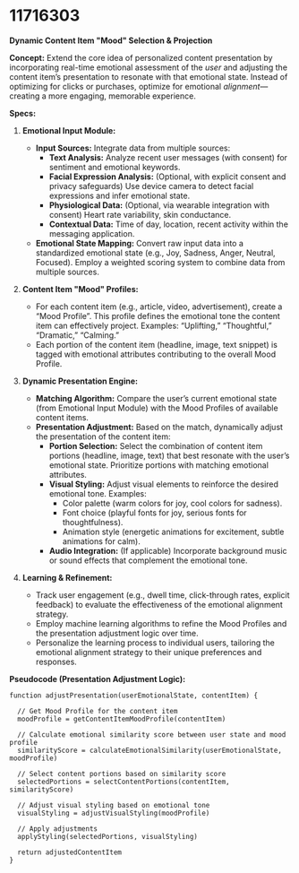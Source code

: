 # 11716303

**Dynamic Content Item "Mood" Selection & Projection**

**Concept:** Extend the core idea of personalized content presentation by incorporating real-time emotional assessment of the *user* and adjusting the content item’s presentation to resonate with that emotional state.  Instead of optimizing for clicks or purchases, optimize for emotional *alignment*—creating a more engaging, memorable experience.

**Specs:**

1.  **Emotional Input Module:**
    *   **Input Sources:** Integrate data from multiple sources:
        *   **Text Analysis:** Analyze recent user messages (with consent) for sentiment and emotional keywords.
        *   **Facial Expression Analysis:** (Optional, with explicit consent and privacy safeguards) Use device camera to detect facial expressions and infer emotional state.
        *   **Physiological Data:** (Optional, via wearable integration with consent) Heart rate variability, skin conductance.
        *   **Contextual Data:** Time of day, location, recent activity within the messaging application.
    *   **Emotional State Mapping:** Convert raw input data into a standardized emotional state (e.g., Joy, Sadness, Anger, Neutral, Focused).  Employ a weighted scoring system to combine data from multiple sources.

2.  **Content Item "Mood" Profiles:**
    *   For each content item (e.g., article, video, advertisement), create a “Mood Profile”. This profile defines the emotional tone the content item can effectively project.  Examples: “Uplifting,” “Thoughtful,” “Dramatic,” “Calming.”
    *   Each portion of the content item (headline, image, text snippet) is tagged with emotional attributes contributing to the overall Mood Profile.

3.  **Dynamic Presentation Engine:**
    *   **Matching Algorithm:**  Compare the user’s current emotional state (from Emotional Input Module) with the Mood Profiles of available content items.
    *   **Presentation Adjustment:** Based on the match, dynamically adjust the presentation of the content item:
        *   **Portion Selection:** Select the combination of content item portions (headline, image, text) that best resonate with the user’s emotional state.  Prioritize portions with matching emotional attributes.
        *   **Visual Styling:** Adjust visual elements to reinforce the desired emotional tone. Examples:
            *   Color palette (warm colors for joy, cool colors for sadness).
            *   Font choice (playful fonts for joy, serious fonts for thoughtfulness).
            *   Animation style (energetic animations for excitement, subtle animations for calm).
        *   **Audio Integration:** (If applicable) Incorporate background music or sound effects that complement the emotional tone.

4.  **Learning & Refinement:**
    *   Track user engagement (e.g., dwell time, click-through rates, explicit feedback) to evaluate the effectiveness of the emotional alignment strategy.
    *   Employ machine learning algorithms to refine the Mood Profiles and the presentation adjustment logic over time.
    *   Personalize the learning process to individual users, tailoring the emotional alignment strategy to their unique preferences and responses.

**Pseudocode (Presentation Adjustment Logic):**

```
function adjustPresentation(userEmotionalState, contentItem) {

  // Get Mood Profile for the content item
  moodProfile = getContentItemMoodProfile(contentItem)

  // Calculate emotional similarity score between user state and mood profile
  similarityScore = calculateEmotionalSimilarity(userEmotionalState, moodProfile)

  // Select content portions based on similarity score
  selectedPortions = selectContentPortions(contentItem, similarityScore)

  // Adjust visual styling based on emotional tone
  visualStyling = adjustVisualStyling(moodProfile)

  // Apply adjustments
  applyStyling(selectedPortions, visualStyling)

  return adjustedContentItem
}
```